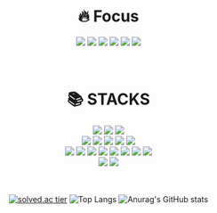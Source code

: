 


<div align=center><h1>🔥 Focus</h1></div>

<div align=center> 
  <img src="https://img.shields.io/badge/Java-007396?style=for-the-badge&logo=Java&logoColor=white"> 
  <img src="https://img.shields.io/badge/Spring-6DB33F?style=for-the-badge&logo=spring&logoColor=white"> 
  <img src="https://img.shields.io/badge/Spring Boot-6DB33F?style=for-the-badge&logo=SpringBoot&logoColor=white">   
  <img src="https://img.shields.io/badge/Spring Data JPA-FD5F07?style=for-the-badge&logo=Persistent&logoColor=white">  
  <img src="https://img.shields.io/badge/Spring Security-6DB33F?style=for-the-badge&logo=SpringSecurity&logoColor=white">   
  <img src="https://img.shields.io/badge/JUnit-25A162?style=for-the-badge&logo=Junit5&logoColor=white">   
</div>

<br>

<br>


<div align=center><h1>📚 STACKS</h1></div>

<div align=center> 
  
  <!-- /////////////////////     Language           ///////////////////////////-->
  <img src="https://img.shields.io/badge/Java-007396?style=for-the-badge&logo=Java&logoColor=white"> 
  <img src="https://img.shields.io/badge/c++-00599C?style=for-the-badge&logo=c%2B%2B&logoColor=white">
  <img src="https://img.shields.io/badge/python-3776AB?style=for-the-badge&logo=python&logoColor=white"> 
  <br>
  
 
  
  <!-- /////////////////////        DB          ///////////////////////////-->
  <img src="https://img.shields.io/badge/mysql-4479A1?style=for-the-badge&logo=mysql&logoColor=white"> 
  <img src="https://img.shields.io/badge/MyBatis-A435F0?style=for-the-badge&logo=myBatis&logoColor=white">
  <img src="https://img.shields.io/badge/Apache Hadoop-66CCFF?style=for-the-badge&logo=ApacheHadoop&logoColor=white"> 
  <img src="https://img.shields.io/badge/mongoDB-47A248?style=for-the-badge&logo=MongoDB&logoColor=white">
  <img src="https://img.shields.io/badge/firebase-FFCA28?style=for-the-badge&logo=firebase&logoColor=white">
  <br>
  
  <!-- /////////////////////        Framework          ///////////////////////////-->
  <img src="https://img.shields.io/badge/spring-6DB33F?style=for-the-badge&logo=spring&logoColor=white"> 
  <img src="https://img.shields.io/badge/django-092E20?style=for-the-badge&logo=django&logoColor=white">
  <img src="https://img.shields.io/badge/Swagger-85EA2D?style=for-the-badge&logo=Swagger&logoColor=white"> 
  <img src="https://img.shields.io/badge/bootstrap-7952B3?style=for-the-badge&logo=bootstrap&logoColor=white">
  <img src="https://img.shields.io/badge/SpringBoot-6DB33F?style=for-the-badge&logo=SpringBoot&logoColor=white">   
  <img src="https://img.shields.io/badge/SpringSecurity-6DB33F?style=for-the-badge&logo=SpringSecurity&logoColor=white">   
  <img src="https://img.shields.io/badge/Maven-C71A36?style=for-the-badge&logo=apachemaven&logoColor=white">
  <img src="https://img.shields.io/badge/Node.js-339933?style=for-the-badge&logo=Node.js&logoColor=white">

  <br>


   <!-- /////////////////////        Tools          ///////////////////////////-->
  
  <img src="https://img.shields.io/badge/github-181717?style=for-the-badge&logo=github&logoColor=white">
  <img src="https://img.shields.io/badge/git-F05032?style=for-the-badge&logo=git&logoColor=white">
  <!--   <img src="https://img.shields.io/badge/linux-FCC624?style=for-the-badge&logo=linux&logoColor=black"> 
  <img src="https://img.shields.io/badge/amazonaws-232F3E?style=for-the-badge&logo=amazonaws&logoColor=white"> 
  <img src="https://img.shields.io/badge/apache tomcat-F8DC75?style=for-the-badge&logo=apachetomcat&logoColor=white">
  <br>
   -->
<!--   <img src="https://img.shields.io/badge/fontawesome-339AF0?style=for-the-badge&logo=fontawesome&logoColor=white"> -->
  <br>  <br>  <br>
  


[![solved.ac tier](http://mazassumnida.wtf/api/v2/generate_badge?boj=psh104404)](https://solved.ac/psh104404)
![Top Langs](https://github-readme-stats.vercel.app/api/top-langs/?username=seungHoon0422&layout=compact&theme=tokyonight)
![Anurag's GitHub stats](https://github-readme-stats.vercel.app/api?username=seungHoon0422&show_icons=true&theme=nightowl)
  
</div>




<br>
<br>












<!--
**seungHoon0422/seungHoon0422** is a ✨ _special_ ✨ repository because its `README.md` (this file) appears on your GitHub profile.

Here are some ideas to get you started:

- 🔭 I’m currently working on ...
- 🌱 I’m currently learning ...
- 👯 I’m looking to collaborate on ...
- 🤔 I’m looking for help with ...
- 💬 Ask me about ...
- 📫 How to reach me: ...
- 😄 Pronouns: ...
- ⚡ Fun fact: ...
-->
